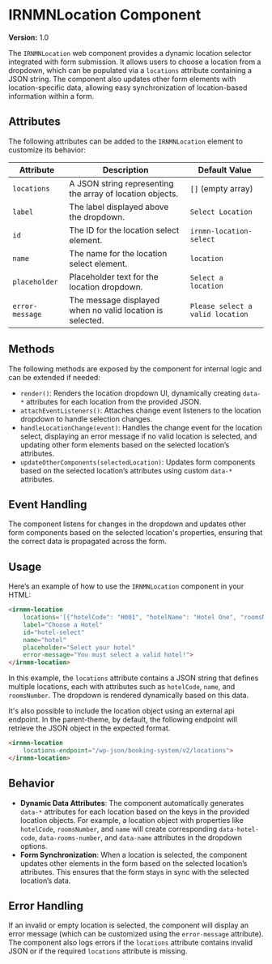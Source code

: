 # IRNMNLocation Component

**Version:** 1.0

The `IRNMNLocation` web component provides a dynamic location selector integrated with form submission. It allows users to choose a location from a dropdown, which can be populated via a `locations` attribute containing a JSON string. The component also updates other form elements with location-specific data, allowing easy synchronization of location-based information within a form.

## Attributes
The following attributes can be added to the `IRNMNLocation` element to customize its behavior:

| Attribute          | Description                                                   | Default Value                |
|--------------------|---------------------------------------------------------------|------------------------------|
| `locations`        | A JSON string representing the array of location objects.      | `[]` (empty array)            |
| `label`            | The label displayed above the dropdown.                       | `Select Location`             |
| `id`               | The ID for the location select element.                       | `irnmn-location-select`       |
| `name`             | The name for the location select element.                     | `location`                    |
| `placeholder`      | Placeholder text for the location dropdown.                   | `Select a location`           |
| `error-message`    | The message displayed when no valid location is selected.      | `Please select a valid location` |

## Methods
The following methods are exposed by the component for internal logic and can be extended if needed:

- `render()`: Renders the location dropdown UI, dynamically creating `data-*` attributes for each location from the provided JSON.
- `attachEventListeners()`: Attaches change event listeners to the location dropdown to handle selection changes.
- `handleLocationChange(event)`: Handles the change event for the location select, displaying an error message if no valid location is selected, and updating other form elements based on the selected location’s attributes.
- `updateOtherComponents(selectedLocation)`: Updates form components based on the selected location’s attributes using custom `data-*` attributes.

## Event Handling
The component listens for changes in the dropdown and updates other form components based on the selected location's properties, ensuring that the correct data is propagated across the form.

## Usage

Here’s an example of how to use the `IRNMNLocation` component in your HTML:

```html
<irnmn-location 
    locations='[{"hotelCode": "H001", "hotelName": "Hotel One", "roomsNumber": 5}, {"hotelCode": "H002", "hotelName": "Hotel Two", "roomsNumber": 10}]'
    label="Choose a Hotel"
    id="hotel-select"
    name="hotel"
    placeholder="Select your hotel"
    error-message="You must select a valid hotel!">
</irnmn-location>
```

In this example, the `locations` attribute contains a JSON string that defines multiple locations, each with attributes such as `hotelCode`, `name`, and `roomsNumber`. The dropdown is rendered dynamically based on this data.

It's also possible to include the location object using an external api endpoint.
In the parent-theme, by default, the following endpoint will retrieve the JSON object in the expected format.

```html
<irnmn-location 
    locations-endpoint="/wp-json/booking-system/v2/locations">
</irnmn-location>
```

## Behavior

- **Dynamic Data Attributes**: The component automatically generates `data-*` attributes for each location based on the keys in the provided location objects. For example, a location object with properties like `hotelCode`, `roomsNumber`, and `name` will create corresponding `data-hotel-code`, `data-rooms-number`, and `data-name` attributes in the dropdown options.
- **Form Synchronization**: When a location is selected, the component updates other elements in the form based on the selected location’s attributes. This ensures that the form stays in sync with the selected location’s data.

## Error Handling
If an invalid or empty location is selected, the component will display an error message (which can be customized using the `error-message` attribute). The component also logs errors if the `locations` attribute contains invalid JSON or if the required `locations` attribute is missing.
